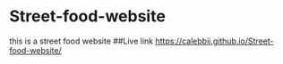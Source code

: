 # Street-food-website
this is a street food website
##Live link
https://calebbii.github.io/Street-food-website/
